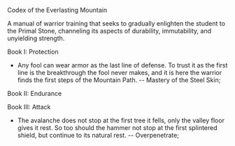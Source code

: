 Codex of the Everlasting Mountain 

A manual of warrior training that seeks to gradually enlighten the student to the Primal Stone, channeling its aspects of durability, immutability, and unyielding strength.

Book I: Protection 
* Any fool can wear armor as the last line of defense. To trust it as the first line is the breakthrough the fool never makes, and it is here the warrior finds the first steps of the Mountain Path. -- Mastery of the Steel Skin; 

Book II: Endurance

Book III: Attack
* The avalanche does not stop at the first tree it fells, only the valley floor gives it rest. So too should the hammer not stop at the first splintered shield, but continue to its natural rest. -- Overpenetrate;